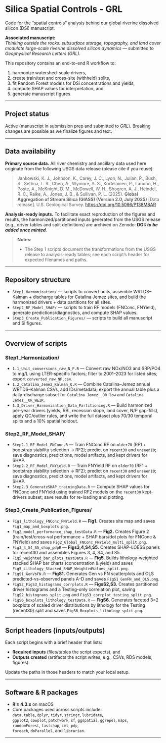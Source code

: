 # Silica Spatial Controls - GRL

Code for the “spatial controls” analysis behind our global riverine dissolved silicon (DSi) manuscript.

**Associated manuscript:**  
*Thinking outside the rocks: subsurface storage, topography, and land cover modulate large-scale riverine dissolved silicon dynamics* — submitted to *Geophysical Research Letters (GRL)*.

This repository contains an end-to-end R workflow to:

1) harmonize watershed-scale drivers,  
2) create train/test and cross-site (withheld) splits,  
3) fit Random Forest models for DSi concentrations and yields,  
4) compute SHAP values for interpretation, and  
5) generate manuscript figures.

---

## Project status

Active (manuscript in submission prep and submitted to *GRL*). Breaking changes are possible as we finalize figures and text.

---

## Data availability 

**Primary source data.** All river chemistry and ancillary data used here originate from the following USGS data release (please cite if you reuse):

> Jankowski, K. J., Johnson, K., Carey, J. C., Lyon, N., Julian, P., Bush, S., Sethna, L. R., Chen, A., Wymore, A. S., Kortelainen, P., Laudon, H., Poste, A., McKnight, D. M., McDowell, W. H., Shogren, A. J., Heindel, R. C., Raike, A., Jones, J. B., & Sullivan, P. L. (2025). **Global Aggregation of Stream Silica (GlASS) (Version 2.0, July 2025)** [Data release]. U.S. Geological Survey. https://doi.org/10.5066/P138M8AR

**Analysis-ready inputs.** To facilitate exact reproduction of the figures and results, the harmonized/partitioned inputs generated from the USGS release (e.g., driver tables and split definitions) are archived on Zenodo: **DOI: _to be added once minted_**.  

> **Notes:**  
> - The Step 1 scripts document the transformations from the USGS release to analysis-ready tables; see each script’s header for expected filenames and paths.  
---

## Repository structure

- `Step1_Harmonization/` — scripts to convert units, assemble WRTDS–Kalman + discharge tables for Catalina Jemez sites, and build the harmonized drivers + data partitions for all sites.
- `Step2_RF_Model_SHAP/` — scripts to train RF models (FNConc, FNYield), generate predictions/diagnostics, and compute SHAP values.
- `Step3_Create_Publication_Figures/` — scripts to build all manuscript and SI figures.

---

## Overview of scripts

### Step1_Harmonization/
- `1.1_Unit_conversions_raw_N_P.R` — Convert raw NOx/NO3 and SRP/PO4 to mg/L using LTER-specific factors; filter to 2001–2023 for listed sites; export `converted_raw_NP.csv`.
- `1.2_Catalina_Jemez_Kalman_Q.R` — Combine Catalina–Jemez annual WRTDS–Kalman CSVs, add IDs/metadata; export the annual table plus a daily-discharge subset for `Catalina Jemez__OR_low` and `Catalina Jemez__OR_WEIR`.
- `1.3_Driver_Harmonization_Data_Partitioning.R` — Build harmonized per-year drivers (yields, RBI, recession slope, land cover, N/P gap-fills), apply QC/outlier rules, and write the full dataset plus 70/30 temporal splits and a 10% spatial holdout.

### Step2_RF_Model_SHAP/
- `Step2.1_RF_Model_FNConc.R` — Train FNConc RF on `older70` (RF1 + bootstrap stability selection → RF2); predict on `recent30` and `unseen10`; save diagnostics, predictions, model artifacts, and kept drivers for SHAP.
- `Step2.2_RF_Model_FNYield.R` — Train FNYield RF on `older70` (RF1 + bootstrap stability selection → RF2); predict on `recent30` and `unseen10`; save diagnostics, predictions, model artifacts, and kept drivers for SHAP.
- `Step2.3_GenerateSHAP_trainingData.R` — Compute SHAP values for FNConc and FNYield using trained RF2 models on the `recent30` kept-drivers subset; save results for re-loading and plotting.

### Step3_Create_Publication_Figures/
- `Fig1_lithology_FNConc_FNYield.R` — **Fig1.** Creates site map and saves `Fig1_map_and_boxplots.png`.
- `Fig2_model_performance_shap_testData.R` — **Fig2.** Creates Figure 2 (train/test/cross-val performance + SHAP bars/dot plots for FNConc & FNYield) and saves `Fig2_Global_FNConc_FNYield_multi_split.png`.
- `Fig3_4_S4_S5_shap_pdpR` — **Figs3,4,S4,S5.** Creates SHAP–LOESS panels for recent30 and assembles Figures 3, 4, S4, and S5.
- `Fig5_weighted_bar_plots_testData.R` — **Fig5.** Builds lithology-weighted stacked SHAP bar charts (concentration & yield) and saves `Fig5_Lithology_Stacked_SHAP_WeightedValues_split.png`.
- `FigS1_GenVsFN.R` — **FigS1.** Generates Gen vs FN scatterplots and OLS predicted-vs-observed panels A–D and saves `FigS1_GenFN_and_OLS.png`.
- `FigS2_FigS3_histograms_corrplots.R` — **FigsS2,S3.** Creates partitioned driver histograms and a Testing-only correlation plot, saving `FigS2_histograms_split.png` and `FigS3_corrplot_testing_split.png`.
- `FigS6_boxplots_lithology_testData.R` — **FigS6.** Generates faceted 3×2 boxplots of scaled driver distributions by lithology for the Testing (recent30) split and saves `FigS6_Boxplots_lithology_split.png`.

---

## Script headers (inputs/outputs)

Each script begins with a brief header that lists:
- **Required inputs** (files/tables the script expects), and  
- **Outputs created** (artifacts the script writes, e.g., CSVs, RDS models, figures).

Update the paths in those headers to match your local setup.

---

## Software & R packages

- **R ≥ 4.3.x** on macOS  
- Core packages used across scripts include:  
  `data.table`, `dplyr`, `tidyr`, `stringr`, `lubridate`,  
  `ggplot2`, `cowplot`, `patchwork`, `sf`, `ggspatial`, `ggrepel`, `maps`,  
  `randomForest`, `fastshap`, `iml`, `pdp`,  
  `foreach`, `doParallel`, and `librarian`.

---
